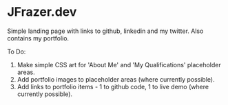 # JFrazer.dev

Simple landing page with links to github, linkedin and my twitter.
Also contains my portfolio.

To Do:

1. Make simple CSS art for 'About Me' and 'My Qualifications' placeholder areas.
2. Add portfolio images to placeholder areas (where currently possible).
3. Add links to portfolio items - 1 to github code, 1 to live demo (where currently possible).

